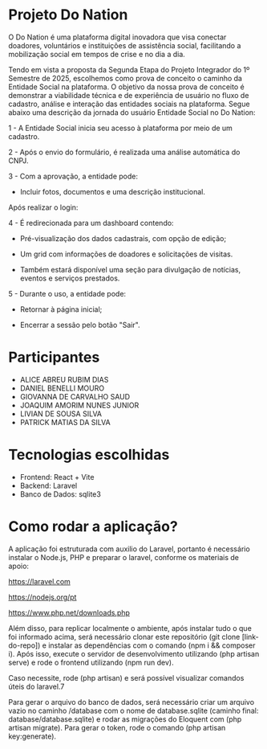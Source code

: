 
# Projeto Do Nation

O Do Nation é uma plataforma digital inovadora que visa conectar doadores, voluntários e instituições de assistência social, facilitando a mobilização social em tempos de crise e no dia a dia. 

Tendo em vista a proposta da Segunda Etapa do Projeto Integrador do 1º Semestre de 2025, escolhemos como prova de conceito o caminho da Entidade Social na plataforma. O objetivo da nossa prova de conceito é demonstrar a viabilidade técnica e de experiência de usuário no fluxo de cadastro, análise e interação das entidades sociais na plataforma. Segue abaixo uma descrição da jornada do usuário Entidade Social no Do Nation:

1 - A Entidade Social inicia seu acesso à plataforma por meio de um cadastro.

2 - Após o envio do formulário, é realizada uma análise automática do CNPJ.

3 - Com a aprovação, a entidade pode:

- Incluir fotos, documentos e uma descrição institucional.

Após realizar o login:

4 - É redirecionada para um dashboard contendo:

- Pré-visualização dos dados cadastrais, com opção de edição;

- Um grid com informações de doadores e solicitações de visitas.

- Também estará disponível uma seção para divulgação de notícias, eventos e serviços prestados.

5 - Durante o uso, a entidade pode:

- Retornar à página inicial;

- Encerrar a sessão pelo botão "Sair".

# Participantes
- ALICE ABREU RUBIM DIAS
- DANIEL BENELLI MOURO
- GIOVANNA DE CARVALHO SAUD
- JOAQUIM AMORIM NUNES JUNIOR
- LIVIAN DE SOUSA SILVA
- PATRICK MATIAS DA SILVA

# Tecnologias escolhidas
- Frontend: React + Vite
- Backend: Laravel
- Banco de Dados: sqlite3

# Como rodar a aplicação?

A aplicação foi estruturada com auxilio do Laravel, portanto é necessário instalar o Node.js, PHP e preparar o laravel, conforme os materiais de apoio:

https://laravel.com

https://nodejs.org/pt

https://www.php.net/downloads.php

Além disso, para replicar localmente o ambiente, após instalar tudo o que foi informado acima, será necessário clonar este repositório (git clone [link-do-repo]) e instalar as dependências com o comando (npm i && composer i). Após isso, execute o servidor de desenvolvimento utilizando (php artisan serve) e rode o frontend utilizando (npm run dev).

Caso necessite, rode (php artisan) e será possível visualizar comandos úteis do laravel.7

Para gerar o arquivo do banco de dados, será necessário criar um arquivo vazio no caminho /database com o nome de database.sqlite (caminho final: database/database.sqlite) e rodar as migrações do Eloquent com (php artisan migrate). Para gerar o token, rode o comando (php artisan key:generate).

